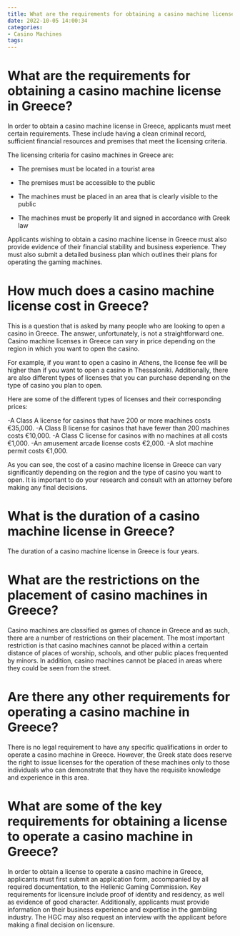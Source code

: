 ```yaml
---
title: What are the requirements for obtaining a casino machine license in Greece
date: 2022-10-05 14:00:34
categories:
- Casino Machines
tags:
---
```



#  What are the requirements for obtaining a casino machine license in Greece?

In order to obtain a casino machine license in Greece, applicants must meet certain requirements. These include having a clean criminal record, sufficient financial resources and premises that meet the licensing criteria.

The licensing criteria for casino machines in Greece are:

- The premises must be located in a tourist area

- The premises must be accessible to the public

- The machines must be placed in an area that is clearly visible to the public

- The machines must be properly lit and signed in accordance with Greek law

Applicants wishing to obtain a casino machine license in Greece must also provide evidence of their financial stability and business experience. They must also submit a detailed business plan which outlines their plans for operating the gaming machines.

#  How much does a casino machine license cost in Greece?

This is a question that is asked by many people who are looking to open a casino in Greece. The answer, unfortunately, is not a straightforward one. Casino machine licenses in Greece can vary in price depending on the region in which you want to open the casino.

For example, if you want to open a casino in Athens, the license fee will be higher than if you want to open a casino in Thessaloniki. Additionally, there are also different types of licenses that you can purchase depending on the type of casino you plan to open.

Here are some of the different types of licenses and their corresponding prices:

-A Class A license for casinos that have 200 or more machines costs €35,000. -A Class B license for casinos that have fewer than 200 machines costs €10,000. 
-A Class C license for casinos with no machines at all costs €1,000. 
-An amusement arcade license costs €2,000. 
-A slot machine permit costs €1,000. 

As you can see, the cost of a casino machine license in Greece can vary significantly depending on the region and the type of casino you want to open. It is important to do your research and consult with an attorney before making any final decisions.

#  What is the duration of a casino machine license in Greece?

The duration of a casino machine license in Greece is four years.

#  What are the restrictions on the placement of casino machines in Greece?

Casino machines are classified as games of chance in Greece and as such, there are a number of restrictions on their placement. The most important restriction is that casino machines cannot be placed within a certain distance of places of worship, schools, and other public places frequented by minors. In addition, casino machines cannot be placed in areas where they could be seen from the street.

#  Are there any other requirements for operating a casino machine in Greece?

There is no legal requirement to have any specific qualifications in order to operate a casino machine in Greece. However, the Greek state does reserve the right to issue licenses for the operation of these machines only to those individuals who can demonstrate that they have the requisite knowledge and experience in this area.

# What are some of the key requirements for obtaining a license to operate a casino machine in Greece?

In order to obtain a license to operate a casino machine in Greece, applicants must first submit an application form, accompanied by all required documentation, to the Hellenic Gaming Commission. Key requirements for licensure include proof of identity and residency, as well as evidence of good character. Additionally, applicants must provide information on their business experience and expertise in the gambling industry. The HGC may also request an interview with the applicant before making a final decision on licensure.